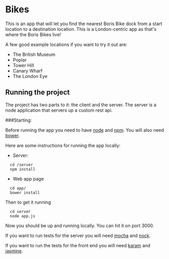 # Bikes

This is an app that will let you find the nearest Boris Bike dock from a start location to a destination location. This is a London-centric app as that's where the Boris Bikes live!

A few good example locations if you want to try it out are:
- The British Museum
- Poplar
- Tower Hill
- Canary Wharf
- The London Eye

## Running the project

The project has two parts to it: the client and the server. The server is a node application that servers up a custom rest api. 

###Starting:

Before running the app you need to have [node](https://nodejs.org/) and [npm](https://www.npmjs.com/).
You will also need [bower](http://bower.io/).

Here are some instructions for running the app locally:

* Server:
```
  cd /server
  npm install
```
* Web app page 
```
  cd app/
  bower install
```
Then to get it running
```
  cd server
  node app.js
```
Now you should be up and running locally. You can hit it on port 3000.

If you want to run tests for the server you will need [mocha](http://mochajs.org/) and [nock](https://github.com/pgte/nock).

If you want to run the tests for the front end you will need [karam](http://karma-runner.github.io/0.12/index.html) and [jasmine](http://jasmine.github.io/).
